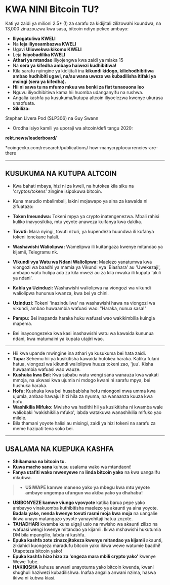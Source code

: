 # KWA NINI Bitcoin TU?
Kati ya zaidi ya milioni 2.5* (!) za sarafu za kidijitali zilizowahi kuundwa,
na 13,000 zinazouzwa kwa sasa, bitcoin ndiyo pekee ambayo:

* **Iliyogatuliwa KWELI**
* Na **leja iliyosambazwa KWELI**
* Ugavi **Uliowekwa kikomo KWELI**
* Leja **Isiyobadilika KWELI**
* **Athari ya mtandao** iliyojengwa kwa zaidi ya miaka 15
* Na **sera ya kifedha ambayo haiwezi kudhibitiwa!**
* Kila sarafu nyingine ya kidijitali ina **kikundi kidogo, kilichodhibitiwa
ambao hudhibiti ugavi, na/au wana
uwezo wa kubadilisha itifaki ya msingi (sera ya kifedha).**
* **Hii ni sawa tu na mfumo mkuu wa benki za fiat tunaouona leo**
* Nguvu iliyodhibitiwa kama hii huomba udanganyifu na
rushwa.
* Angalia kashfa ya kusukuma/kutupa altcoin iliyoelezwa kwenye
ukurasa unaofuata.
* **Sikiliza:**

Stephan Livera Pod (SLP306) na Guy Swann

* Orodha isiyo kamili ya uporaji wa altcoin/defi tangu 2020:

**rekt.news/leaderboard/**

*coingecko.com/research/publications/
how-manycryptocurrencies-are-there

---

## KUSUKUMA NA KUTUPA ALTCOIN
* Kwa bahati mbaya, hizi ni za kweli, na hutokea kila siku na 'cryptos/tokens' zingine isipokuwa bitcoin.
* Kuna marudio mbalimbali, lakini mojawapo ya
aina za kawaida ni zifuatazo:

* **Token Imeundwa:** Tokeni mpya ya crypto inatengenezwa. Mbali
rahisi kuliko inavyosikika, mtu yeyote anaweza kuifanya kwa dakika.
* **Tovuti:** Mara nyingi, tovuti nzuri, ya kupendeza huundwa ili
kufanya tokeni ionekane halali.
* **Washawishi Waliolipwa:** Wamelipwa ili kuitangaza kwenye mitandao ya kijamii,
Telegramu nk.
* **Vikundi vya Watu wa Ndani Waliolipwa:** Maelezo yanatumwa kwa viongozi wa
baadhi ya mamia ya Vikundi vya 'Biashara' au 'Uwekezaji', ambapo watu hulipa ada za kila mwezi au za kila mwaka ili
kupata 'akili ya ndani'.
* **Kabla ya Uzinduzi:** Washawishi waliolipwa na viongozi wa vikundi waliolipwa hununua kwanza, kwa bei ya chini.
* **Uzinduzi:** Tokeni 'inazinduliwa' na washawishi hawa
na viongozi wa vikundi, ambao huwaambia wafuasi wao: "Haraka,
nunua sasa!"
* **Pampu:** Bei inapanda haraka huku wafuasi wao wakikimbilia kuingia mapema.
* Bei inayoongezeka kwa kasi inashawishi watu wa kawaida kununua
ndani, kwa matumaini ya kupata utajiri wao.

---

* Hii kwa upande mwingine ina athari ya kusukuma bei
hata zaidi.
* **Tupa:** Sehemu hii ya kusikitisha kawaida hutokea haraka. Katika fulani
hatua, viongozi wa kikundi waliolipwa huuza tokeni zao, 'juu'. Kisha huwaambia wafuasi wao wauze.
* **Kushuka kwa Bei:** Kwa sababu watu wengi sana wanauza kwa
wakati mmoja, na ukwasi kwa ujumla ni mdogo kwani ni
sarafu mpya, bei hushuka haraka.
* **Hofu:** Kushuka kwa bei husababisha hofu miongoni mwa umma kwa ujumla, ambao hawajui hizi hila za nyuma, na wanaanza kuuza kwa hofu.
* **Washikilia Mifuko:** Mwisho wa hadithi hii ya kusikitisha ni kwamba wale
waliobaki 'wakishikilia mfuko', labda watakuwa wanashikilia mifuko yao
milele.
* Bila thamani yoyote halisi au misingi, zaidi ya hizi
tokeni na sarafu za meme hazipati tena soko
bei.

---

## USALAMA NA KUEPUKA KASHFA
* **Shikamana na bitcoin tu.**
* **Kuwa macho sana** kuhusu usalama wako wa mtandaoni!
* **Fanya utafiti wako mwenyewe** na **linda bitcoin yako** na
kwa uangalifu mkubwa.

>* **USIWAPE kamwe maneno yako ya mbegu kwa mtu yeyote ambaye
  ungempa ufunguo wa akiba yako ya dhahabu!**

* **USIBONYEZE kamwe viungo vyovyote** katika barua pepe yako ambavyo vinakuomba
kuthibitisha maelezo ya akaunti ya aina yoyote. **Badala yake, nenda
kwenye tovuti rasmi moja kwa moja** na uangalie ikiwa unayo
matangazo yoyote yanayohitaji hatua zozote.
* **TAHADHARI** kwamba kuna uigaji usio na mwisho wa
akaunti zilizo na wafuasi wengi kwenye mitandao ya kijamii. Ikiwa
mshawishi hukutumia DM bila mpangilio, labda ni kashfa.
* **Epuka kashfa zote zinazojitokeza kwenye mitandao ya kijamii**
akaunti, zikiahidi kuongeza maradufu bitcoin yako ikiwa wewe
watumie baadhi! Utapoteza bitcoin yako!
* **Epuka kashfa hizo hizo za 'ongeza mara mbili crypto yako'** kwenye
Wewe Tube.
* **HAKIKISHA** kuhusu anwani unayotuma yako
bitcoin kwenda, kwani shughuli haziwezi kubadilishwa. Inafaa
angalia anwani nzima, haswa ikiwa ni kubwa
kiasi.
